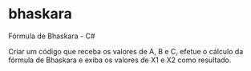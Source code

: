 # bhaskara
Fórmula de Bhaskara - C#


Criar um código que receba os valores de A, B e C, efetue o cálculo da fórmula de Bhaskara e exiba os valores de X1 e X2 como resultado. 
